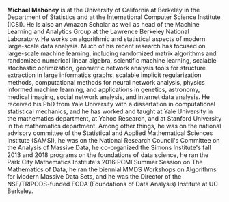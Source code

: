 **Michael Mahoney** is at the University of California at Berkeley in the Department of Statistics and at the International Computer Science Institute (ICSI).  He is also an Amazon Scholar as well as head of the Machine Learning and Analytics Group at the Lawrence Berkeley National Laboratory.  He works on algorithmic and statistical aspects of modern large-scale data analysis.  Much of his recent research has focused on large-scale machine learning, including randomized matrix algorithms and randomized numerical linear algebra, scientific machine learning, scalable stochastic optimization, geometric network analysis tools for structure extraction in large informatics graphs, scalable implicit regularization methods, computational methods for neural network analysis, physics informed machine learning, and applications in genetics, astronomy, medical imaging, social network analysis, and internet data analysis.  He received his PhD from Yale University with a dissertation in computational statistical mechanics, and he has worked and taught at Yale University in the mathematics department, at Yahoo Research, and at Stanford University in the mathematics department.  Among other things, he was on the national advisory committee of the Statistical and Applied Mathematical Sciences Institute (SAMSI), he was on the National Research Council's Committee on the Analysis of Massive Data, he co-organized the Simons Institute's fall 2013 and 2018 programs on the foundations of data science, he ran the Park City Mathematics Institute's 2016 PCMI Summer Session on The Mathematics of Data, he ran the biennial MMDS Workshops on Algorithms for Modern Massive Data Sets, and he was the Director of the NSF/TRIPODS-funded FODA (Foundations of Data Analysis) Institute at UC Berkeley.